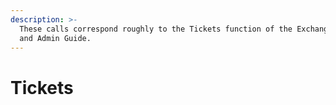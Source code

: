 ```yaml
---
description: >-
  These calls correspond roughly to the Tickets function of the Exchange Admin
  and Admin Guide.
---
```


# Tickets

